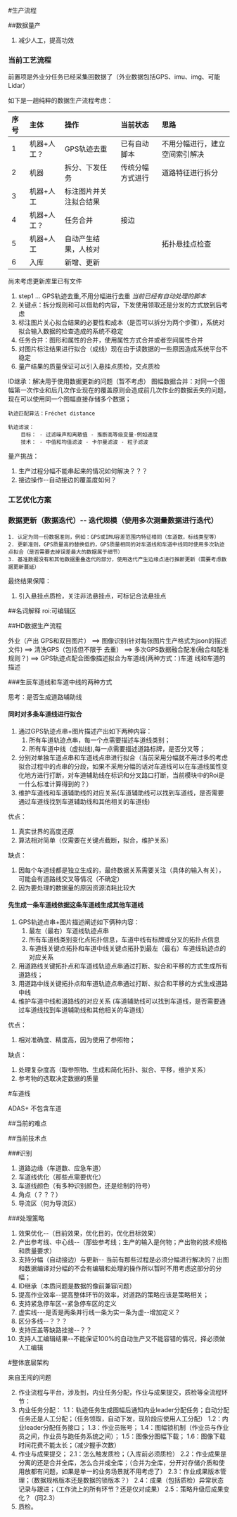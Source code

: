 #生产流程

##数据量产
1. 减少人工，提高功效

### 当前工艺流程

前置项是外业分任务已经采集回数据了（外业数据包括GPS、imu、img、可能Lidar）

如下是一趟纯粹的数据生产流程考虑：

| 序号 | 主体        | 操作                   | 当前状态         | 思路                           |
| :-   | :-          | :-                     | :-               | :-                             |
| 1    | 机器+人工？ | GPS轨迹去重            | 已有自动脚本     | 不用分幅进行，建立空间索引解决 |
| 2    | 机器        | 拆分、下发任务         | 传统分幅方式进行 | 道路特征进行拆分               |
| 3    | 机器+人工   | 标注图片并关注拟合结果 |                  |                                |
| 4    | 机器+人工？ | 任务合并               | 接边             |                                |
| 5    | 机器+人工   | 自动产生结果，人核对   |                  | 拓扑悬挂点检查                 |
| 6    | 入库        | 新增、更新             |                  |                                |

尚未考虑更新库里已有文件

1. step1 ...   GPS轨迹去重,不用分幅进行去重  *当前已经有自动处理的脚本*  
2. 关键点：拆分规则和可以借助的内容，下发使用领取还是分发的方式放到后考虑
3. 标注图片关心拟合结果的必要性和成本（是否可以拆分为两个步骤），系统对拟合输入数据的检查造成的系统不稳定
4. 任务合并：图形和属性的合并，使用属性方式合并或者空间属性合并
5. 对图片标注结果进行拟合（成线）现在由于读数据的一些原因造成系统平台不稳定
6. 量产结果的质量保证可以引入悬挂点质检，交点质检



[](其他问题：)
    ID继承：解决用于使用数据更新的问题（暂不考虑）
    图幅数据合并：对同一个图幅第一次作业和后几次作业现在的覆盖原则会造成前几次作业的数据丢失的问题，现在可以使用同一个图幅直接存储多个数据；
    
    
    
    轨迹匹配算法：Fréchet distance
    
    轨迹滤波：
        目标： - 过滤噪声和离散值 - 推断高等级变量-例如速度 
        技术： - 中值和均值滤波 - 卡尔曼滤波 - 粒子滤波
    
量产挑战：
1. 生产过程分幅不能串起来的情况如何解决？？？
2. 接边操作--自动接边的覆盖度如何？

### 工艺优化方案

### 数据更新（数据迭代）-- 迭代规模（使用多次测量数据进行迭代）
    1. 认定为同一份数据准则，例如：GPS或IMU容差范围内特征相同（车道数，标线类型等）
    2. 更新准则，GPS质量高的替换低的，GPS质量相同的对车道线和车道中线同时使用多次轨迹点拟合（是否需要去掉误差最大的数据属于细节）
    3. 基准数据没有和其他数据重叠迭代的部分，使用迭代产生边缘点进行推断更新（需要考虑数据更新蔓延）

最终结果保障：  
1. 引入悬挂点质检，关注非法悬挂点，可标记合法悬挂点


##名词解释
roi:可编辑区

##HD数据生产流程
 
外业（产出 GPS和双目图片） ==> 图像识别(针对每张图片生产格式为json的描述文件) ==> 清洗GPS（包括但不限于
去重） ==> 多次GPS数据融合配准(融合和配准规则？) ==> GPS轨迹点配合图像描述拟合为车道线(两种方式：)车道
线和车道的描述

###生辰车道线和车道中线的两种方式

思考：是否生成道路辅助线

#### 同时对多条车道线进行拟合
1. 通过GPS轨迹点串+图片描述产出如下两种内容：  
    1. 所有车道轨迹点串，每一个点需要描述车道线类别；
    2. 所有车道中线（虚拟线),每一点需要描述道路标牌，是否分叉等；
2. 分别对单独车道点串和车道线点串进行拟合（当前采用分幅就不用过多的考虑拟合过程中的点串的分段，如果不采用分幅的话对车道线可以在车道线属性变化地方进行打断，对车道辅助线在标识和分叉路口打断，当前模块中的Roi是一什么标准计算得到的？）
3. 维护车道线和车道辅助线的对应关系(车道辅助线可以找到车道线，是否需要通过车道线找到车道辅助线和其他相关的车道线)

优点：  
1. 真实世界的高度还原
2. 算法相对简单（仅需要在关键点截断，拟合，维护关系）

缺点：  
1. 因每个车道线都是独立生成的，最终数据关系需要关注（具体的输入有关），可能会有道路线交叉等情况（不确定）
2. 因为要处理的数据量的原因资源消耗比较大

#### 先生成一条车道线依据这条车道线生成其他车道线
1. GPS轨迹点串+图片描述阐述如下俩种内容：
    1. 最左（最右）车道线轨迹点串
    2. 所有车道线类别变化点拓扑信息，车道中线有标牌或分叉的拓扑点信息
    3. 车道线关键点拓扑和车道中线关键点拓扑到最左（最右）车道线轨迹点的对应关系
2. 用道路线关键拓扑点和车道线轨迹点串通过打断、拟合和平移的方式生成所有道路线；
3. 用道路中线关键拓扑点和车道轨迹点串通过打断、拟合和平移的方式生成道路中线
4. 维护车道中线和道路线的对应关系 (车道辅助线可以找到车道线，是否需要通过车道线找到车道辅助线和其他相关的车道线）

优点： 
1. 相对准确度、精度高，因为使用了参照物；

缺点：  
1. 处理复杂度高（取参照物、生成和简化拓扑、拟合、平移，维护关系）
2. 参考物的选取决定数据的质量



#车道线

ADAS+ 不包含车道

##当前的难点

##当前技术点

###识别
1. 道路边缘（车道数、应急车道）
2. 车道线优化（那些点需要优化）
3. 车道线颜色（有多种识别颜色，还是绘制的符号）
4. 角点（？？？）
5. 导流区（何为导流区）

###处理策略
1. 效果优化--（目前效果，优化目的，优化目标效果）
2. 产出参考线、中心线--（那些参考线；生产的输入是何物；产出物的技术规格和质量要求）
3. 支持分幅（自动接边）与更新-- 当前有那些过程是必须分幅进行解决的？出图和数据编译对分幅的不会有编辑和处理的操作所以暂时不用考虑这部分的分幅；
4. ID继承（本质问题是数据的像前兼容问题）
5. 提高作业效率--提高整体环节的效率，对道路的策略应该是策略相关；
6. 支持紧急停车区--紧急停车区的定义
7. 虚实线---是否是两条并行线一条为实一条为虚--增加定义？
8. 区分多线--？？？
9. 支持压盖等缺路挂接--？？
10. 支持人工编辑结果--不能保证100%的自动生产又不能容错的情况，择必须做人工编辑

#整体底层架构

来自王闯的问题

2. 作业流程与平台，涉及到，内业任务分配，作业与成果提交，质检等全流程环节：
1. 内业任务分配：
   1.1：轨迹任务生成图幅后通知内业leader分配任务；自动分配任务还是人工分配；（任务领取，自动下发，现阶段应使用人工分配）
   1.2：内业leader分配任务接口；
   1.3：作业员账号；
   1.4：图幅锁机制（作业员与作业员之间，作业员与跑任务系统之间）；
   1.5：图像分图幅下载；
   1.6：图像下载时间花费不能太长；（减少握手次数）
2. 作业与成果提交；
    2.1：怎么触发质检；（入库前必须质检）
    2.2：作业成果是分离的还是合并全库，怎么合并成全库；（合并为全库，分开对存储介质和使用放都有问题，如果是单一的业务场景就不用考虑了）
    2.3：作业成果版本管理；（数据规格版本还是数据的锁版本？）
    2.4：成果（包括质检）异常状态记录与跟进；（工作流上的所有环节？还是仅对成果）
    2.5：策略升级后成果变化？（同2.3）
3. 质检。
